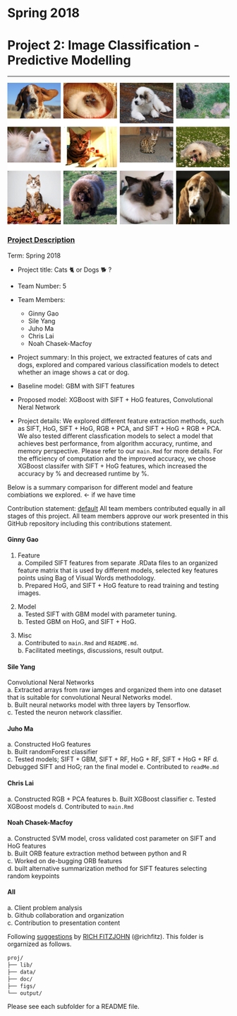 # Spring 2018


# Project 2: Image Classification - Predictive Modelling

----

![image](figs/dog_cat.png)

### [Project Description](doc/)

Term: Spring 2018

+ Project title: Cats :cat2: or Dogs :dog2: ?
+ Team Number: 5
+ Team Members:
  + Ginny Gao
  + Sile Yang
  + Juho Ma
  + Chris Lai
  + Noah Chasek-Macfoy
                
+ Project summary: In this project, we extracted features of cats and dogs, explored and compared various classification models to detect whether an image shows a cat or dog.

 + Baseline model: GBM with SIFT features
   
 + Proposed model: XGBoost with SIFT + HoG features, Convolutional Neral Network 

+ Project details: We explored different feature extraction methods, such as SIFT, HoG, SIFT + HoG, RGB + PCA, and SIFT + HoG + RGB + PCA. We also tested different classfication models to select a model that achieves best performance, from algorithm accuracy, runtime, and memory perspective. Please refer to our `main.Rmd` for more details. For the efficiency of computation and the improved accuracy, we chose XGBoost classifer with SIFT + HoG features, which increased the accuracy by % and decreased runtime by %.

Below is a summary comparison for different model and feature combiations we explored. <- if we have time

Contribution statement: [default](doc/a_note_on_contributions.md) All team members contributed equally in all stages of this project. All team members approve our work presented in this GitHub repository including this contributions statement.

#### Ginny Gao
1. Feature    
a. Compiled SIFT features from separate .RData files to an organized feature matrix that is used by different models, selected key features points using Bag of Visual Words methodology.  
b. Prepared HoG, and SIFT + HoG feature to read training and testing images.

2. Model  
a. Tested SIFT with GBM model with parameter tuning.  
b. Tested GBM on HoG, and SIFT + HoG.

3. Misc  
a. Contributed to `main.Rmd` and `README.md`.  
b. Facilitated meetings, discussions, result output.

#### Sile Yang
Convolutional Neral Networks  
a. Extracted arrays from raw iamges and organized them into one dataset that is suitable for convolutional Neural Networks model.    
b. Built neural networks model with three layers by Tensorflow.  
c. Tested the neuron network classifier.

#### Juho Ma
a. Constructed HoG features  
b. Built randomForest classifier  
c. Tested models; SIFT + GBM, SIFT + RF, HoG + RF, SIFT + HoG + RF
d. Debugged SIFT and HoG; ran the final model 
e. Contributed to `readMe.md`

#### Chris Lai
a. Constructed RGB + PCA features
b. Built XGBoost classifier
c. Tested XGBoost models
d. Contributed to `main.Rmd`

#### Noah Chasek-Macfoy
a. Constructed SVM model, cross validated cost parameter on SIFT and HoG features  
b. Built ORB feature extraction method between python and R  
c. Worked on de-bugging ORB features  
d. built alternative summarization method for SIFT features selecting random keypoints   

#### All
a. Client problem analysis  
b. Github collaboration and organization  
c. Contribution to presentation content

Following [suggestions](http://nicercode.github.io/blog/2013-04-05-projects/) by [RICH FITZJOHN](http://nicercode.github.io/about/#Team) (@richfitz). This folder is orgarnized as follows.

```
proj/
├── lib/
├── data/
├── doc/
├── figs/
└── output/
```

Please see each subfolder for a README file.
